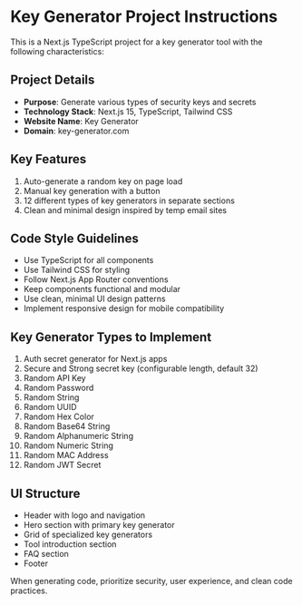 <!-- Use this file to provide workspace-specific custom instructions to Copilot. For more details, visit https://code.visualstudio.com/docs/copilot/copilot-customization#_use-a-githubcopilotinstructionsmd-file -->

# Key Generator Project Instructions

This is a Next.js TypeScript project for a key generator tool with the following characteristics:

## Project Details
- **Purpose**: Generate various types of security keys and secrets
- **Technology Stack**: Next.js 15, TypeScript, Tailwind CSS
- **Website Name**: Key Generator
- **Domain**: key-generator.com

## Key Features
1. Auto-generate a random key on page load
2. Manual key generation with a button
3. 12 different types of key generators in separate sections
4. Clean and minimal design inspired by temp email sites

## Code Style Guidelines
- Use TypeScript for all components
- Use Tailwind CSS for styling
- Follow Next.js App Router conventions
- Keep components functional and modular
- Use clean, minimal UI design patterns
- Implement responsive design for mobile compatibility

## Key Generator Types to Implement
1. Auth secret generator for Next.js apps
2. Secure and Strong secret key (configurable length, default 32)
3. Random API Key
4. Random Password
5. Random String
6. Random UUID
7. Random Hex Color
8. Random Base64 String
9. Random Alphanumeric String
10. Random Numeric String
11. Random MAC Address
12. Random JWT Secret

## UI Structure
- Header with logo and navigation
- Hero section with primary key generator
- Grid of specialized key generators
- Tool introduction section
- FAQ section
- Footer

When generating code, prioritize security, user experience, and clean code practices.

